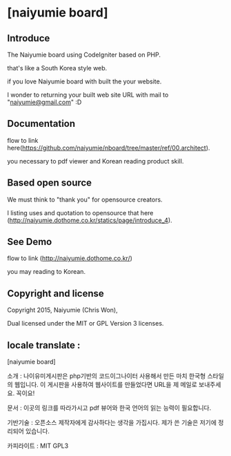 # [naiyumie board]

## Introduce

The Naiyumie board using CodeIgniter based on PHP.

that's like a South Korea style web.

if you love Naiyumie board with built the your website.

I wonder to returning your built web site URL  with mail to "naiyumie@gmail.com" :D

## Documentation

flow to link here(https://github.com/naiyumie/nboard/tree/master/ref/00.architect).

you necessary to pdf viewer and Korean reading product skill.

## Based open source

We must think to "thank you" for opensource creators.

I listing uses and quotation to opensource that here (http://naiyumie.dothome.co.kr/statics/page/introduce_4).


## See Demo

flow to link (http://naiyumie.dothome.co.kr/)

you may reading to Korean.

## Copyright and license

Copyright 2015, Naiyumie (Chris Won),

Dual licensed under the MIT or GPL Version 3 licenses.









## locale translate :

[naiyumie board]

소개 : 나이유미게시판은 php기반의 코드이그나이터 사용해서 만든
마치 한국형 스타일의 웹입니다.
이 게시판을 사용하여 웹사이트를 만들었다면
URL을 제 메일로 보내주세요. 꼭이요!

문서 : 이곳의 링크를 따라가시고 pdf 뷰어와 한국 언어의 읽는 능력이 필요합니다.

기반기술 : 오픈소스 제작자에게 감사하다는 생각을 가집시다. 제가 쓴 기술은 저기에 정리되어 있습니다.

카피라이트 : MIT GPL3